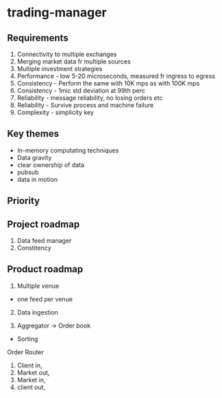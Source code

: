 # trading-manager

## Requirements
1. Connectivity to multiple exchanges
2. Merging market data fr multiple sources
3. Multiple investment strategies
4. Performance - low 5-20 microseconds, measured fr ingress to egress
5. Consistency - Perform the same with 10K mps as with 100K mps
6. Consistency - 1mic std deviation at 99th perc
7. Reliability - message reliability, no losing orders etc
8. Reliability - Survive process and machine failure
9. Complexity - simplicity key

## Key themes
- In-memory computating techniques
- Data gravity
- clear ownership of data
- pubsub
- data in motion 

## Priority


## Project roadmap

1. Data feed manager
2. Constitency 


## Product roadmap
1. Multiple venue
- one feed per venue 

2. Data ingestion


3. Aggregator -> Order book
- Sorting


Order Router 
1. Client in,
2. Market out,
3. Market in,
4. client out,


